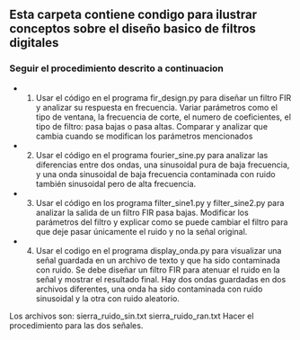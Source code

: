 ## Esta carpeta contiene condigo para ilustrar conceptos sobre el diseño basico de filtros digitales
### Seguir el procedimiento descrito a continuacion 


* 1) Usar el código en el programa fir_design.py para diseñar un filtro FIR y analizar su respuesta en frecuencia.  Variar parámetros como el tipo de ventana, la frecuencia de corte, el numero de coeficientes, el tipo de filtro: pasa bajas o pasa altas.
Comparar y analizar que cambia cuando se modifican los parámetros mencionados


* 2) Usar el código en el programa fourier_sine.py para analizar las diferencias entre dos ondas, una sinusoidal pura de baja frecuencia, y una onda sinusoidal de baja frecuencia contaminada con ruido también sinusoidal pero de alta frecuencia.


* 3) Usar el código en los programa filter_sine1.py y filter_sine2.py para analizar la salida de un filtro FIR pasa bajas. Modificar los parámetros del filtro y explicar como se puede cambiar el filtro para que deje pasar únicamente el ruido y no la señal original.


* 4) Usar el codigo en el programa display_onda.py para visualizar una señal guardada en un archivo de texto y que ha sido contaminada con ruido. 
Se debe diseñar un filtro FIR para atenuar el ruido en la señal y mostrar el resultado final. Hay dos ondas guardadas en dos archivos diferentes, una onda ha sido contaminada con ruido sinusoidal y la otra con ruido aleatorio. 

Los archivos son: sierra_ruido_sin.txt
sierra_ruido_ran.txt
Hacer el procedimiento para las dos señales.


